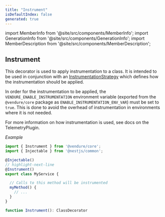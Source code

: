```yaml
---
title: "Instrument"
isDefaultIndex: false
generated: true
---
```

<!-- This file was generated from the Vendure source. Do not modify. Instead, re-run the "docs:build" script -->
import MemberInfo from '@site/src/components/MemberInfo';
import GenerationInfo from '@site/src/components/GenerationInfo';
import MemberDescription from '@site/src/components/MemberDescription';


## Instrument

<GenerationInfo sourceFile="packages/core/src/common/instrument-decorator.ts" sourceLine="40" packageName="@vendure/core" since="3.3.0" />

This decorator is used to apply instrumentation to a class. It is intended to be used in conjunction
with an <a href='/reference/typescript-api/telemetry/instrumentation-strategy#instrumentationstrategy'>InstrumentationStrategy</a> which defines how the instrumentation should be applied.

In order for the instrumentation to be applied, the `VENDURE_ENABLE_INSTRUMENTATION` environment
variable (exported from the `@vendure/core` package as `ENABLE_INSTRUMENTATION_ENV_VAR`) must be set to `true`.
This is done to avoid the overhead of instrumentation in environments where it is not needed.

For more information on how instrumentation is used, see docs on the TelemetryPlugin.

*Example*

```ts
import { Instrument } from '@vendure/core';
import { Injectable } from '@nestjs/common';

@Injectable()
// highlight-next-line
@Instrument()
export class MyService {

  // Calls to this method will be instrumented
  myMethod() {
    // ...
  }
}
```

```ts title="Signature"
function Instrument(): ClassDecorator
```
